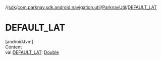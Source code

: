 //[sdk](../../../index.md)/[com.parknav.sdk.android.navigation.util](../index.md)/[ParknavUtil](index.md)/[DEFAULT_LAT](-d-e-f-a-u-l-t_-l-a-t.md)



# DEFAULT_LAT  
[androidJvm]  
Content  
val [DEFAULT_LAT](-d-e-f-a-u-l-t_-l-a-t.md): [Double](https://kotlinlang.org/api/latest/jvm/stdlib/kotlin/-double/index.html)  



